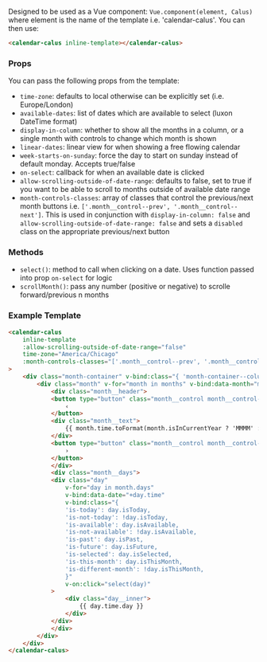 Designed to be used as a Vue component: `Vue.component(element, Calus)` where element is the name of the template i.e. 'calendar-calus'. You can then use:
```html
<calendar-calus inline-template></calendar-calus>
```

### Props
You can pass the following props from the template:
- `time-zone`: defaults to local otherwise can be explicitly set (i.e. Europe/London)
- `available-dates`: list of dates which are available to select (luxon DateTime format)
- `display-in-column`: whether to show all the months in a column, or a single month with controls to change which month is shown
- `linear-dates`: linear view for when showing a free flowing calendar
- `week-starts-on-sunday`: force the day to start on sunday instead of default monday. Accepts true/false
- `on-select`: callback for when an available date is clicked
- `allow-scrolling-outside-of-date-range`: defaults to false, set to true if you want to be able to scroll to months outside of available date range
- `month-controls-classes`: array of classes that control the previous/next month buttons i.e. `['.month__control--prev', '.month__control--next']`. This is used in conjunction with `display-in-column: false` and `allow-scrolling-outside-of-date-range: false` and sets a `disabled` class on the appropriate previous/next button

### Methods
- `select()`: method to call when clicking on a date. Uses function passed into prop `on-select` for logic
- `scrollMonth()`: pass any number (positive or negative) to scrolle forward/previous n months

### Example Template
```html
<calendar-calus
    inline-template
    :allow-scrolling-outside-of-date-range="false"
	time-zone="America/Chicago"
	:month-controls-classes="['.month__control--prev', '.month__control--next']"
>
    <div class="month-container" v-bind:class="{ 'month-container--column': displayInColumn }">
        <div class="month" v-for="month in months" v-bind:data-month="month.time.toFormat('MM/y')">
            <div class="month__header">
            <button type="button" class="month__control month__control--prev" :disabled="month.disablePrevScroll" v-if="!displayInColumn" v-on:click="scrollMonth(-1)">
                ‹
            </button>
            <div class="month__text">
                {{ month.time.toFormat(month.isInCurrentYear ? 'MMMM' : 'MMMM y') }}
            </div>
            <button type="button" class="month__control month__control--next" v-if="!displayInColumn" v-on:click="scrollMonth(1)">
                ›
            </button>
            </div>
            <div class="month__days">
            <div class="day"
                v-for="day in month.days"
                v-bind:data-date="+day.time"
                v-bind:class="{
                'is-today': day.isToday,
                'is-not-today': !day.isToday,
                'is-available': day.isAvailable,
                'is-not-available': !day.isAvailable,
                'is-past': day.isPast,
                'is-future': day.isFuture,
                'is-selected': day.isSelected,
                'is-this-month': day.isThisMonth,
                'is-different-month': !day.isThisMonth,
                }"
                v-on:click="select(day)"
            >
                <div class="day__inner">
                    {{ day.time.day }}
                </div>
            </div>
            </div>
        </div>
    </div>
</calendar-calus>
```
